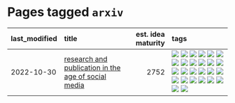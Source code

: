 # Pages tagged `arxiv`

|last_modified|title|est. idea maturity|tags
|:---|:---|---:|:---|
|2022-10-30|[research and publication in the age of social media](../research-and-social.md)|2752|[![](https://img.shields.io/badge/tag-arxiv-869bd0)](../tags/arxiv.md) [![](https://img.shields.io/badge/tag-citation-c4c41f)](../tags/citation.md) [![](https://img.shields.io/badge/tag-corrections-53417a)](../tags/corrections.md) [![](https://img.shields.io/badge/tag-credit-92ab1c)](../tags/credit.md) [![](https://img.shields.io/badge/tag-curation-12f6d5)](../tags/curation.md) [![](https://img.shields.io/badge/tag-discoverability-48fb29)](../tags/discoverability.md) [![](https://img.shields.io/badge/tag-discussion-4db4d2)](../tags/discussion.md) [![](https://img.shields.io/badge/tag-feed-12eec5)](../tags/feed.md) [![](https://img.shields.io/badge/tag-git-ea1833)](../tags/git.md) [![](https://img.shields.io/badge/tag-github-f14da)](../tags/github.md) [![](https://img.shields.io/badge/tag-historyofscience-1043a5)](../tags/historyofscience.md) [![](https://img.shields.io/badge/tag-mastodon-35b163)](../tags/mastodon.md) [![](https://img.shields.io/badge/tag-openreview-c4fb38)](../tags/openreview.md) [![](https://img.shields.io/badge/tag-paperswithcode-1eefac)](../tags/paperswithcode.md) [![](https://img.shields.io/badge/tag-platform-3f9741)](../tags/platform.md) [![](https://img.shields.io/badge/tag-publication-6a156e)](../tags/publication.md) [![](https://img.shields.io/badge/tag-reproducibility-c6963e)](../tags/reproducibility.md) [![](https://img.shields.io/badge/tag-research-6013c8)](../tags/research.md) [![](https://img.shields.io/badge/tag-retractions-e3be61)](../tags/retractions.md) [![](https://img.shields.io/badge/tag-search-e9b626)](../tags/search.md) [![](https://img.shields.io/badge/tag-socialmedia-1614f8)](../tags/socialmedia.md) [![](https://img.shields.io/badge/tag-stackoverflow-82d6e)](../tags/stackoverflow.md) [![](https://img.shields.io/badge/tag-subscription-752fd7)](../tags/subscription.md) [![](https://img.shields.io/badge/tag-transparency-96f021)](../tags/transparency.md) [![](https://img.shields.io/badge/tag-twitter-9c3a4a)](../tags/twitter.md) [![](https://img.shields.io/badge/tag-validation-dad82b)](../tags/validation.md)|